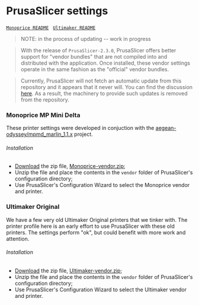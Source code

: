 # PrusaSlicer settings

[`Monoprice README`](Monoprice/README.md) &nbsp;
[`Ultimaker README`](Ultimaker/README.md) &nbsp;

>NOTE: in the process of updating -- work in progress

>With the release of `PrusaSlicer-2.3.0`, PrusaSlicer offers better support for "vendor bundles" that are not compiled into and distributed with the application. Once installed, these vendor settings operate in the same fashion as the "official" vendor bundles.

>Currently, PrusaSlicer will not fetch an automatic update from this repository and it appears that it never will. You can find the discussion [here](https://github.com/prusa3d/PrusaSlicer/pull/4129). As a result, the machinery to provide such updates is removed from the repository.

### Monoprice MP Mini Delta

These printer settings were developed in conjuction with the
[aegean-odyssey/mpmd_marlin_1.1.x](https://github.com/aegean-odyssey/mpmd_marlin_1.1.x) project.

###### Installation

* [Download](https://github.com/aegean-odyssey/PrusaSlicer-settings/raw/master/Monoprice-vendor.zip) the zip file,
[Monoprice-vendor.zip](https://github.com/aegean-odyssey/PrusaSlicer-settings/raw/master/Monoprice-vendor.zip);
* Unzip the file and place the contents in the `vendor` folder of PrusaSlicer's configuration directory;
* Use PrusaSlicer's Configuration Wizard to select the Monoprice vendor and printer.

### Ultimaker Original

We have a few very old Ultimaker Original printers that we tinker with. The printer profile here is an early effort
to use PrusaSlicer with these old printers. The settings perform "ok", but could benefit with more work and attention.

###### Installation

* [Download](https://github.com/aegean-odyssey/PrusaSlicer-settings/raw/master/Ultimaker-vendor.zip) the zip file,
[Ultimaker-vendor.zip](https://github.com/aegean-odyssey/PrusaSlicer-settings/raw/master/Ultimaker-vendor.zip);
* Unzip the file and place the contents in the `vendor` folder of PrusaSlicer's configuration directory;
* Use PrusaSlicer's Configuration Wizard to select the Ultimaker vendor and printer.
